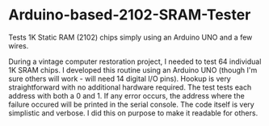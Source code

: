 # Arduino-based-2102-SRAM-Tester
Tests 1K Static RAM (2102) chips simply using an Arduino UNO and a few wires.

During a vintage computer restoration project, I needed to test 64 individual 1K SRAM chips. I developed this routine using an Arduino UNO (though I'm sure others will work - will need 14 digital I/O pins). Hookup is very straightforward with no additional hardware required. The test tests each address with both a 0 and 1. If any error occurs, the address where the failure occured will be printed in the serial console. The code itself is very simplistic and verbose. I did this on purpose to make it readable for others.
